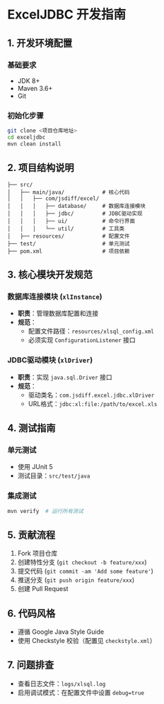 # ExcelJDBC 开发指南

## 1. 开发环境配置
### 基础要求
- JDK 8+
- Maven 3.6+
- Git

### 初始化步骤
```bash
git clone <项目仓库地址>
cd exceljdbc
mvn clean install
```

## 2. 项目结构说明
```
├── src/
│   ├── main/java/            # 核心代码
│   │   ├── com/jsdiff/excel/
│   │   │   ├── database/     # 数据库连接模块
│   │   │   ├── jdbc/         # JDBC驱动实现
│   │   │   ├── ui/           # 命令行界面
│   │   │   └── util/         # 工具类
│   ├── resources/            # 配置文件
├── test/                     # 单元测试
├── pom.xml                   # 项目依赖
```

## 3. 核心模块开发规范
### 数据库连接模块 (`xlInstance`)
- **职责**：管理数据库配置和连接
- **规范**：
  - 配置文件路径：`resources/xlsql_config.xml`
  - 必须实现 `ConfigurationListener` 接口

### JDBC驱动模块 (`xlDriver`)
- **职责**：实现 `java.sql.Driver` 接口
- **规范**：
  - 驱动类名：`com.jsdiff.excel.jdbc.xlDriver`
  - URL格式：`jdbc:xl:file:/path/to/excel.xls`

## 4. 测试指南
### 单元测试
- 使用 JUnit 5
- 测试目录：`src/test/java`

### 集成测试
```bash
mvn verify  # 运行所有测试
```

## 5. 贡献流程
1. Fork 项目仓库
2. 创建特性分支 (`git checkout -b feature/xxx`)
3. 提交代码 (`git commit -am 'Add some feature'`)
4. 推送分支 (`git push origin feature/xxx`)
5. 创建 Pull Request

## 6. 代码风格
- 遵循 Google Java Style Guide
- 使用 Checkstyle 校验（配置见 `checkstyle.xml`）

## 7. 问题排查
- 查看日志文件：`logs/xlsql.log`
- 启用调试模式：在配置文件中设置 `debug=true`
